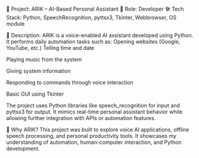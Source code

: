 🔷 Project: ARIK – AI-Based Personal Assistant
📌 Role: Developer
🛠️ Tech Stack: Python, SpeechRecognition, pyttsx3, Tkinter, Webbrowser, OS module

🧠 Description:
ARIK is a voice-enabled AI assistant developed using Python. It performs daily automation tasks such as:
Opening websites (Google, YouTube, etc.)
Telling time and date

Playing music from the system

Giving system information

Responding to commands through voice interaction

Basic GUI using Tkinter

The project uses Python libraries like speech_recognition for input and pyttsx3 for output. It mimics real-time personal assistant behavior while allowing further integration with APIs or automation features.

🚀 Why ARIK?
This project was built to explore voice AI applications, offline speech processing, and personal productivity tools. It showcases my understanding of automation, human-computer interaction, and Python development.

